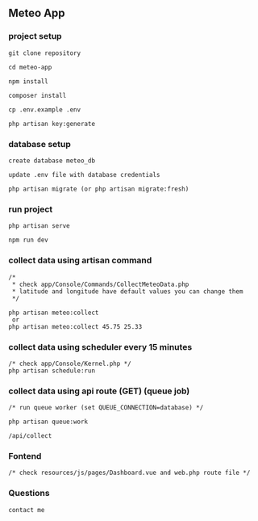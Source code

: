 

## Meteo App

### project setup
```
git clone repository

cd meteo-app

npm install

composer install

cp .env.example .env

php artisan key:generate
```
### database setup
```
create database meteo_db

update .env file with database credentials

php artisan migrate (or php artisan migrate:fresh)
```
### run project
```
php artisan serve

npm run dev
```

### collect data using artisan command
```
/* 
 * check app/Console/Commands/CollectMeteoData.php
 * latitude and longitude have default values you can change them
 */

php artisan meteo:collect 
 or 
php artisan meteo:collect 45.75 25.33
```
### collect data using scheduler  every 15 minutes
```
/* check app/Console/Kernel.php */
php artisan schedule:run
```
### collect  data using api route (GET) (queue job)
```
/* run queue worker (set QUEUE_CONNECTION=database) */

php artisan queue:work

/api/collect
```
###

### Fontend
```
/* check resources/js/pages/Dashboard.vue and web.php route file */
```
### Questions
```
contact me
```

